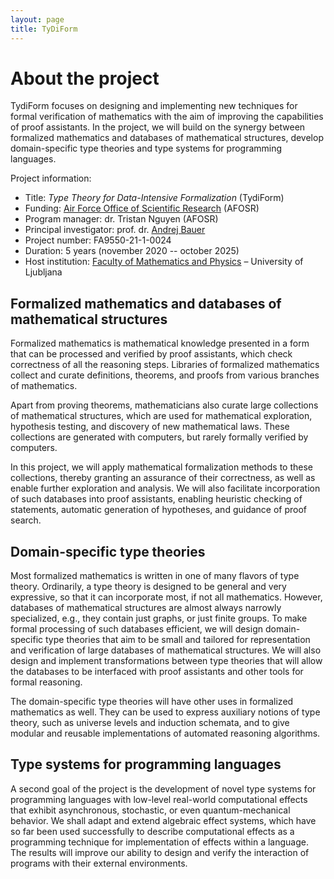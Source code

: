```yaml
---
layout: page
title: TyDiForm
---
```


# About the project

TydiForm focuses on designing and implementing new techniques for formal verification of mathematics with the aim of improving the capabilities of proof assistants. In the project, we will build on the synergy between formalized mathematics and databases of mathematical structures, develop domain-specific type theories and type systems for programming languages.

Project information:

* Title: _Type Theory for Data-Intensive Formalization_ (TydiForm)
* Funding: [Air Force Office of Scientific Research](https://www.afrl.af.mil/AFOSR/) (AFOSR)
* Program manager: dr. Tristan Nguyen (AFOSR)
* Principal investigator: prof. dr. [Andrej Bauer](http://www.andrej.com/)
* Project number: FA9550-21-1-0024
* Duration: 5 years (november 2020 -- october 2025)
* Host institution: [Faculty of Mathematics and Physics](https://www.fmf.uni-lj.si/si/) – University of Ljubljana

## Formalized mathematics and databases of mathematical structures

Formalized mathematics is mathematical knowledge presented in a form that can be processed and verified by proof assistants, which check correctness of all the reasoning steps. Libraries of formalized mathematics collect and curate definitions, theorems, and proofs from various branches of mathematics.

Apart from proving theorems, mathematicians also curate large collections of mathematical structures, which are used for mathematical exploration, hypothesis testing, and discovery of new mathematical laws. These collections are generated with computers, but rarely formally verified by computers.

In this project, we will apply mathematical formalization methods to these collections, thereby granting an assurance of their correctness, as well as enable further exploration and analysis. We will also facilitate incorporation of such databases into proof assistants, enabling heuristic checking of statements, automatic generation of hypotheses, and guidance of proof search.

## Domain-specific type theories

Most formalized mathematics is written in one of many flavors of type theory. Ordinarily, a type theory is designed to be general and very expressive, so that it can incorporate most, if not all mathematics. However, databases of mathematical structures are almost always narrowly specialized, e.g., they contain just graphs, or just finite groups. To make formal processing of such databases efficient, we will design domain-specific type theories that aim to be small and tailored for representation and verification of large databases of mathematical structures.  We will also design and implement transformations between type theories that will allow the databases to be interfaced with proof assistants and other tools for formal reasoning.

The domain-specific type theories will have other uses in formalized mathematics as well. They can be used to express auxiliary notions of type theory, such as universe levels and induction schemata, and to give modular and reusable implementations of automated reasoning algorithms.

## Type systems for programming languages

A second goal of the project is the development of novel type systems for programming languages with low-level real-world computational effects that exhibit asynchronous, stochastic, or even quantum-mechanical behavior. We shall adapt and extend algebraic effect systems, which have so far been used successfully to describe computational effects as a programming technique for implementation of effects within a language. The results will improve our ability to design and verify the interaction of programs with their external environments.
